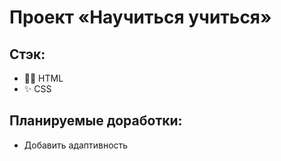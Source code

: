 # Проект «Научиться учиться»

## Стэк:

- 👨‍💻 HTML
- ✨ CSS

## Планируемые доработки:

- Добавить адаптивность
